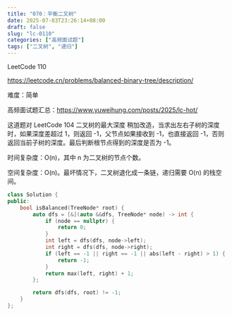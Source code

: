 ```yaml
---
title: "070：平衡二叉树"
date: 2025-07-03T23:26:14+08:00
draft: false
slug: "lc-0110"
categories: ["高频面试题"]
tags: ["二叉树", "递归"]
---
```


LeetCode 110

https://leetcode.cn/problems/balanced-binary-tree/description/

难度：简单

高频面试题汇总：https://www.yuweihung.com/posts/2025/lc-hot/

这道题对 LeetCode 104 二叉树的最大深度 稍加改造，当求出左右子树的深度时，如果深度差超过 1，则返回 -1，父节点如果接收到 -1，也直接返回 -1，否则返回当前子树的深度。最后判断根节点得到的深度是否为 -1。

时间复杂度：O(n)，其中 n 为二叉树的节点个数。

空间复杂度：O(n)。最坏情况下，二叉树退化成一条链，递归需要 O(n) 的栈空间。

<!--more-->

```cpp
class Solution {
public:
    bool isBalanced(TreeNode* root) {
        auto dfs = [&](auto &&dfs, TreeNode* node) -> int {
            if (node == nullptr) {
                return 0;
            }
            int left = dfs(dfs, node->left);
            int right = dfs(dfs, node->right);
            if (left == -1 || right == -1 || abs(left - right) > 1) {
                return -1;
            }
            return max(left, right) + 1;
        };

        return dfs(dfs, root) != -1;
    }
};
```
